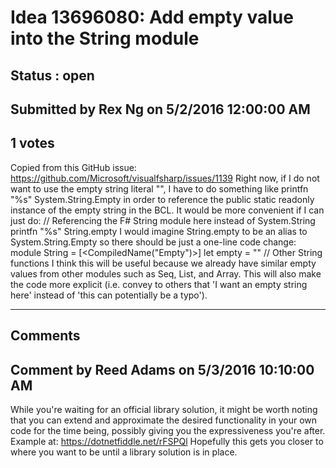 # Idea 13696080: Add empty value into the String module #

## Status : open

## Submitted by Rex Ng on 5/2/2016 12:00:00 AM

## 1 votes

Copied from this GitHub issue: https://github.com/Microsoft/visualfsharp/issues/1139
Right now, if I do not want to use the empty string literal "", I have to do something like
printfn "%s" System.String.Empty
in order to reference the public static readonly instance of the empty string in the BCL.
It would be more convenient if I can just do:
// Referencing the F# String module here instead of System.String
printfn "%s" String.empty
I would imagine String.empty to be an alias to System.String.Empty so there should be just a one-line code change:
module String =
[<CompiledName("Empty")>]
let empty = ""
// Other String functions
I think this will be useful because we already have similar empty values from other modules such as Seq, List, and Array.
This will also make the code more explicit (i.e. convey to others that 'I want an empty string here' instead of 'this can potentially be a typo').


------------------------
## Comments


## Comment by Reed Adams on 5/3/2016 10:10:00 AM
While you're waiting for an official library solution, it might be worth noting that you can extend and approximate the desired functionality in your own code for the time being, possibly giving you the expressiveness you're after.
Example at: https://dotnetfiddle.net/rFSPQl
Hopefully this gets you closer to where you want to be until a library solution is in place.

